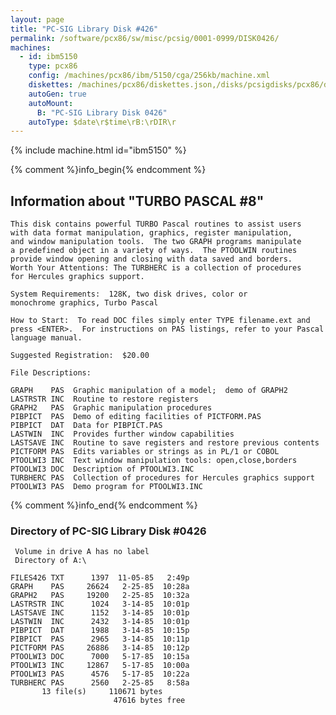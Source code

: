 ```yaml
---
layout: page
title: "PC-SIG Library Disk #426"
permalink: /software/pcx86/sw/misc/pcsig/0001-0999/DISK0426/
machines:
  - id: ibm5150
    type: pcx86
    config: /machines/pcx86/ibm/5150/cga/256kb/machine.xml
    diskettes: /machines/pcx86/diskettes.json,/disks/pcsigdisks/pcx86/diskettes.json
    autoGen: true
    autoMount:
      B: "PC-SIG Library Disk 0426"
    autoType: $date\r$time\rB:\rDIR\r
---
```


{% include machine.html id="ibm5150" %}

{% comment %}info_begin{% endcomment %}

## Information about "TURBO PASCAL #8"

    This disk contains powerful TURBO Pascal routines to assist users
    with data format manipulation, graphics, register manipulation,
    and window manipulation tools.  The two GRAPH programs manipulate
    a predefined object in a variety of ways.  The PTOOLWIN routines
    provide window opening and closing with data saved and borders.
    Worth Your Attentions: The TURBHERC is a collection of procedures
    for Hercules graphics support.
    
    System Requirements:  128K, two disk drives, color or
    monochrome graphics, Turbo Pascal
    
    How to Start:  To read DOC files simply enter TYPE filename.ext and
    press <ENTER>.  For instructions on PAS listings, refer to your Pascal
    language manual.
    
    Suggested Registration:  $20.00
    
    File Descriptions:
    
    GRAPH    PAS  Graphic manipulation of a model;  demo of GRAPH2
    LASTRSTR INC  Routine to restore registers
    GRAPH2   PAS  Graphic manipulation procedures
    PIBPICT  PAS  Demo of editing facilities of PICTFORM.PAS
    PIBPICT  DAT  Data for PIBPICT.PAS
    LASTWIN  INC  Provides further window capabilities
    LASTSAVE INC  Routine to save registers and restore previous contents
    PICTFORM PAS  Edits variables or strings as in PL/1 or COBOL
    PTOOLWI3 INC  Text window manipulation tools: open,close,borders
    PTOOLWI3 DOC  Description of PTOOLWI3.INC
    TURBHERC PAS  Collection of procedures for Hercules graphics support
    PTOOLWI3 PAS  Demo program for PTOOLWI3.INC
{% comment %}info_end{% endcomment %}


### Directory of PC-SIG Library Disk #0426

     Volume in drive A has no label
     Directory of A:\

    FILES426 TXT      1397  11-05-85   2:49p
    GRAPH    PAS     26624   2-25-85  10:28a
    GRAPH2   PAS     19200   2-25-85  10:32a
    LASTRSTR INC      1024   3-14-85  10:01p
    LASTSAVE INC      1152   3-14-85  10:01p
    LASTWIN  INC      2432   3-14-85  10:01p
    PIBPICT  DAT      1988   3-14-85  10:15p
    PIBPICT  PAS      2965   3-14-85  10:11p
    PICTFORM PAS     26886   3-14-85  10:12p
    PTOOLWI3 DOC      7000   5-17-85  10:15a
    PTOOLWI3 INC     12867   5-17-85  10:00a
    PTOOLWI3 PAS      4576   5-17-85  10:22a
    TURBHERC PAS      2560   2-25-85   8:58a
           13 file(s)     110671 bytes
                           47616 bytes free
